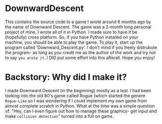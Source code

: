 # DownwardDescent
This contains the source code to a game I wrote around 6 months ago by the name of Downward Descent.
The game was a 2-month long personal project of mine, I wrote all of it in Python. I made sure to have it
be (hopefully) cross platform. So, if you have Python installed on your machine, you should be able to 
play the game. To play it, start up the program called 'Downward_Descent.py'. 
I don't mind if you freely distrubute the program- as long as you credit me as the author of the work and
try not to say `you wrote it`. I DID put some effort into this afterall.
Hope you enjoy!

Backstory: Why did I make it?
=============================
I made Downward Descent (in the beginning) mostly as a test. I had been looking into the old 80's game
called Rogue (which started the genere `Rogue-Like` so I was wondering if I could implement my own game
from almost complete scratch in Python. What at the time was a simple question of: "Hey, can I even figure
out how to manage these graphics- get input and make `collision detection`" turned into a full on game.
